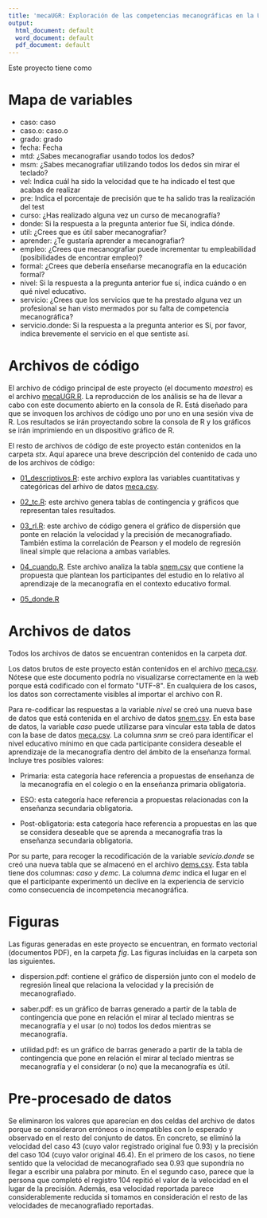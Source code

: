 ```yaml
---
title: 'mecaUGR: Exploración de las competencias mecanográficas en la Universidad de Granada: un estudio prospectivo'
output:
  html_document: default
  word_document: default
  pdf_document: default
---
```


Este proyecto tiene como

# Mapa de variables

-   caso: caso
-   caso.o: caso.o
-   grado: grado
-   fecha: Fecha
-   mtd: ¿Sabes mecanografiar usando todos los dedos?
-   msm: ¿Sabes mecanografiar utilizando todos los dedos sin mirar el teclado?
-   vel: Indica cuál ha sido la velocidad que te ha indicado el test que acabas de realizar
-   pre: Indica el porcentaje de precisión que te ha salido tras la realización del test
-   curso: ¿Has realizado alguna vez un curso de mecanografía?
-   donde: Si la respuesta a la pregunta anterior fue Sí, indica dónde.
-   util: ¿Crees que es útil saber mecanografiar?
-   aprender: ¿Te gustaría aprender a mecanografiar?
-   empleo: ¿Crees que mecanografiar puede incrementar tu empleabilidad (posibilidades de encontrar empleo)?
-   formal: ¿Crees que debería enseñarse mecanografía en la educación formal?
-   nivel: Si la respuesta a la pregunta anterior fue sí, indica cuándo o en qué nivel educativo.
-   servicio: ¿Crees que los servicios que te ha prestado alguna vez un profesional se han visto mermados por su falta de competencia mecanográfica?
-   servicio.donde: Si la respuesta a la pregunta anterior es Sí, por favor, indica brevemente el servicio en el que sentiste así.

# Archivos de código

El archivo de código principal de este proyecto (el documento *maestro*) es el archivo [mecaUGR.R](https://osf.io/v298a). La reproducción de los análisis se ha de llevar a cabo con este documento abierto en la consola de R. Está diseñado para que se invoquen los archivos de código uno por uno en una sesión viva de R. Los resultados se irán proyectando sobre la consola de R y los gráficos se irán imprimiendo en un dispositivo gráfico de R.

El resto de archivos de código de este proyecto están contenidos en la carpeta *stx*. Aquí aparece una breve descripción del contenido de cada uno de los archivos de código:

- [01_descriptivos.R](https://osf.io/2y68c): este archivo explora las variables cuantitativas y categóricas del arhivo de datos [meca.csv](https://osf.io/ftkuj).

- [02_tc.R](https://osf.io/hk65j): este archivo genera tablas de contingencia y gráficos que representan tales resultados.

- [03_rl.R](https://osf.io/2pj46): este archivo de código genera el gráfico de dispersión que ponte en relación la velocidad y la precisión de mecanografiado. También estima la correlación de Pearson y el modelo de regresión lineal simple que relaciona a ambas variables.

- [04_cuando.R](https://osf.io/wahvf). Este archivo analiza la tabla [snem.csv](https://osf.io/yre5h) que contiene la propuesta que plantean los participantes del estudio en lo relativo al aprendizaje de la mecanografía en el contexto educativo formal.

- [05_donde.R]()

# Archivos de datos

Todos los archivos de datos se encuentran contenidos en la carpeta *dat*.

Los datos brutos de este proyecto están contenidos en el archivo [meca.csv](https://osf.io/ftkuj). Nótese que este documento podría no visualizarse correctamente en la web porque está codificado con el formato "UTF-8". En cualquiera de los casos, los datos son correctamente visibles al importar el archivo con R.

Para re-codificar las respuestas a la variable *nivel* se creó una nueva base de datos que está contenida en el archivo de datos [snem.csv](https://osf.io/yre5h). En esta base de datos, la variable *caso* puede utilizarse para vincular esta tabla de datos con la base de datos [meca.csv](https://osf.io/ftkuj). La columna *snm* se creó para identificar el nivel educativo mínimo en que cada participante considera deseable el aprendizaje de la mecanografía dentro del ámbito de la enseñanza formal. Incluye tres posibles valores:

- Primaria: esta categoría hace referencia a propuestas de enseñanza de la mecanografía en el colegio o en la enseñanza primaria obligatoria.

- ESO: esta categoría hace referencia a propuestas relacionadas con la enseñanza secundaria obligatoria.

- Post-obligatoria: esta categoría hace referencia a propuestas en las que se considera deseable que se aprenda a mecanografía tras la enseñanza secundaria obligatoria.

Por su parte, para recoger la recodificación de la variable *sevicio.donde* se creó una nueva tabla que se almacenó en el archivo [dems.csv](). Esta tabla tiene dos columnas: *caso* y *demc*. La columna *demc* indica el lugar en el que el participante experimentó un declive en la experiencia de servicio como consecuencia de incompetencia mecanográfica.


# Figuras

Las figuras generadas en este proyecto se encuentran, en formato vectorial (documentos PDF), en la carpeta *fig*. Las figuras incluidas en la carpeta son las siguientes.

- dispersion.pdf: contiene el gráfico de dispersión junto con el modelo de regresión lineal que relaciona la velocidad y la precisión de mecanografiado.

- saber.pdf: es un gráfico de barras generado a partir de la tabla de contingencia que pone en relación el mirar al teclado mientras se mecanografía y el usar (o no) todos los dedos mientras se mecanografía.

- utilidad.pdf: es un gráfico de barras generado a partir de la tabla de contingencia que pone en relación el mirar al teclado mientras se mecanografía y el considerar (o no) que la mecanografía es útil.


# Pre-procesado de datos

Se eliminaron los valores que aparecían en dos celdas del archivo de datos porque se consideraron erróneos o incompatibles con lo esperado y observado en el resto del conjunto de datos. En concreto, se eliminó la velocidad del caso 43 (cuyo valor registrado original fue 0.93) y la precisión del caso 104 (cuyo valor original 46.4). En el primero de los casos, no tiene sentido que la velocidad de mecanografiado sea 0.93 que supondría no llegar a escribir una palabra por minuto. En el segundo caso, parece que la persona que completó el registro 104 repitió el valor de la velocidad en el lugar de la precisión. Además, esa velocidad reportada parece considerablemente reducida si tomamos en consideración el resto de las velocidades de mecanografiado reportadas. 